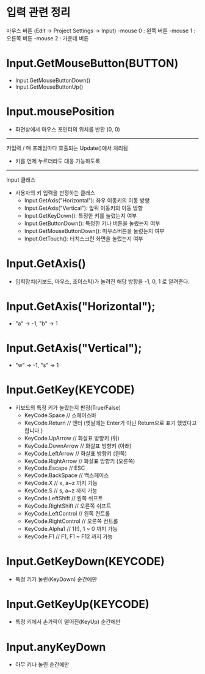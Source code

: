 # 입력 관련 정리

마우스 버튼 (Edit -> Project Settings -> Input)
-mouse 0 : 왼쪽 버튼
-mouse 1 : 오른쪽 버튼
-mouse 2 : 가운데 버튼


# Input.GetMouseButton(BUTTON)
  - Input.GetMouseButtonDown()
  - Input.GetMouseButtonUp()


# Input.mousePosition
  - 화면상에서 마우스 포인터의 위치를 반환 (0, 0)

-------------------------------------------------------------

키입력 / 매 프레임마다 호출되는 Update()에서 처리됨
 - 키를 언제 누르더라도 대응 가능하도록

-------------------------------------------------------------

Input 클래스
  - 사용자의 키 입력을 판정하는 클래스
    - Input.GetAxis("Horizontal"): 좌우 이동키의 이동 방향
    - Input.GetAxis("Vertical"): 앞뒤 이동키의 이동 방향
    - Input.GetKeyDown(): 특정한 키를 눌렀는지 여부
    - Input.GetButtonDown(): 특정한 키나 버튼을 눌렀는지 여부
    - Input.GetMouseButtonDown(): 마우스버튼을 눌렀는지 여부
    - Input.GetTouch(): 터치스크린 화면을 눌렀는지 여부
    
# Input.GetAxis()
  - 입력장치(키보드, 마우스, 조이스틱)가 눌려진 해당 방향을 -1, 0, 1 로 알려준다.
  
# Input.GetAxis("Horizontal");
  - "a" -> -1, "b" -> 1
# Input.GetAxis("Vertical");
  - "w" -> -1, "s" -> 1
  
# Input.GetKey(KEYCODE)
  - 키보드의 특정 키가 눌렸는지 판정(True/False)
    - KeyCode.Space // 스페이스바
    - KeyCode.Return // 엔터 (옛날에는 Enter가 아닌 Return으로 표기 했었다고 합니다.)
    - KeyCode.UpArrow // 화살표 방향키 (위)
    - KeyCode.DownArrow // 화살표 방향키 (아래)
    - KeyCode.LeftArrow // 화살표 방향키 (왼쪽)
    - KeyCode.RightArrow // 화살표 방향키 (오른쪽)
    - KeyCode.Escape // ESC
    - KeyCode.BackSpace // 백스페이스
    - KeyCode.X // x, a~z 까지 가능
    - KeyCode.S // s, a~z 까지 가능
    - KeyCode.LeftShift // 왼쪽 쉬프트
    - KeyCode.RightShift // 오른쪽 쉬프트
    - KeyCode.LeftControl // 왼쪽 컨트롤
    - KeyCode.RightControl // 오른쪽 컨트롤
    - KeyCode.Alpha1 // 1(!), 1 ~ 0 까지 가능
    - KeyCode.F1 // F1, F1 ~ F12 까지 가능
    
# Input.GetKeyDown(KEYCODE)
  - 특정 키가 눌린(KeyDown) 순간에만
  
# Input.GetKeyUp(KEYCODE)
  - 특정 키에서 손가락이 떨어진(KeyUp) 순간에만
  
# Input.anyKeyDown
  - 아무 키나 눌린 순간에만
